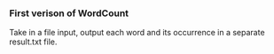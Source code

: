 ### First verison of WordCount

Take in a file input, output each word and its occurrence in a separate result.txt file.


